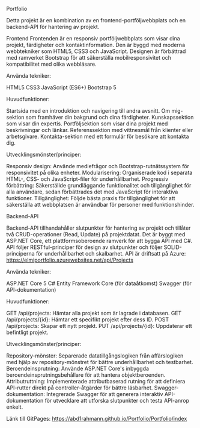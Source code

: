 Portfolio


Detta projekt är en kombination av en frontend-portföljwebbplats och en backend-API för hantering av projekt.

Frontend
Frontenden är en responsiv portföljwebbplats som visar dina projekt, färdigheter och kontaktinformation. Den är byggd med moderna webbtekniker som HTML5, CSS3 och JavaScript. 
Designen är förbättrad med ramverket Bootstrap för att säkerställa mobilresponsivitet och kompatibilitet med olika webbläsare.

Använda tekniker:

HTML5
CSS3
JavaScript (ES6+)
Bootstrap 5


Huvudfunktioner:

Startsida med en introduktion och navigering till andra avsnitt.
Om mig-sektion som framhäver din bakgrund och dina färdigheter.
Kunskapssektion som visar din expertis.
Portföljsektion som visar dina projekt med beskrivningar och länkar.
Referenssektion med vittnesmål från klienter eller arbetsgivare.
Kontakta-sektion med ett formulär för besökare att kontakta dig.

Utvecklingsmönster/principer:

Responsiv design: Använde mediefrågor och Bootstrap-rutnätssystem för responsivitet på olika enheter.
Modularisering: Organiserade kod i separata HTML-, CSS- och JavaScript-filer för underhållbarhet.
Progressiv förbättring: Säkerställde grundläggande funktionalitet och tillgänglighet för alla användare, sedan förbättrades det med JavaScript för interaktiva funktioner.
Tillgänglighet: Följde bästa praxis för tillgänglighet för att säkerställa att webbplatsen är användbar för personer med funktionshinder.

Backend-API

Backend-API tillhandahåller slutpunkter för hantering av projekt och tillåter två CRUD-operationer (Read, Update) på projektdatat. Det är byggt med ASP.NET Core, ett plattformsoberoende ramverk för att bygga API
med C#. API följer RESTful-principer för design av slutpunkter och följer SOLID-principerna för underhållbarhet och skalbarhet. API
är driftsatt på Azure: https://elmiportfolio.azurewebsites.net/api/Projects 

Använda tekniker:

ASP.NET Core 5
C#
Entity Framework Core (för dataåtkomst)
Swagger (för API-dokumentation)


Huvudfunktioner:

GET /api/projects: Hämtar alla projekt som är lagrade i databasen.
GET /api/projects/{id}: Hämtar ett specifikt projekt efter dess ID.
POST /api/projects: Skapar ett nytt projekt.
PUT /api/projects/{id}: Uppdaterar ett befintligt projekt.

Utvecklingsmönster/principer:

Repository-mönster: Separerade datatillgångslogiken från affärslogiken med hjälp av repository-mönstret för bättre underhållbarhet och testbarhet.
Beroendeinsprutning: Använde ASP.NET Core's inbyggda beroendeinsprutningsbehållare för att hantera objektberoenden.
Attributruttning: Implementerade attributbaserad rutning för att definiera API-rutter direkt på controller-åtgärder för bättre läsbarhet.
Swagger-dokumentation: Integrerade Swagger för att generera interaktiv API-dokumentation för utvecklare att utforska slutpunkter och testa API-anrop enkelt.


Länk till GitPages: https://abd1rahmann.github.io/Portfolio/Portfolio/index
